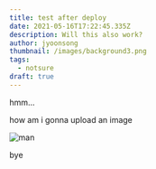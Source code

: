 ```yaml
---
title: test after deploy
date: 2021-05-16T17:22:45.335Z
description: Will this also work?
author: jyoonsong
thumbnail: /images/background3.png
tags:
  - notsure
draft: true
---
```

hmm...



how am i gonna upload an image



![man](../images/dobby3-apple.png "hat")



bye